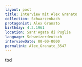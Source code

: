 ```yaml
---
layout: post
title: Interview mit Alex Granato
collection: Schwarzenbach
protagonist: Alex Granato
birthday: 4.2.1961
location: Sant'Agata di Puglia
language: Schweizerdeutsch
interviewDate: 00-00-0000
permalink: Alex_Granato_3547
---
```

tbd